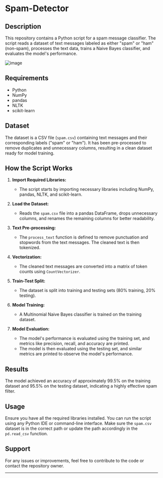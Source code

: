 # Spam-Detector

## Description

This repository contains a Python script for a spam message classifier. The script reads a dataset of text messages labeled as either "spam" or "ham" (non-spam), processes the text data, trains a Naive Bayes classifier, and evaluates the model's performance.

![image](https://github.com/Aditya3012Purwar/Spam-Detector/assets/103439955/8ac491b2-5765-4e1a-82ad-7ffc053d4fde)


## Requirements

- Python
- NumPy
- pandas
- NLTK
- scikit-learn

## Dataset

The dataset is a CSV file (`spam.csv`) containing text messages and their corresponding labels ("spam" or "ham"). It has been pre-processed to remove duplicates and unnecessary columns, resulting in a clean dataset ready for model training.

## How the Script Works

1. **Import Required Libraries:**
   - The script starts by importing necessary libraries including NumPy, pandas, NLTK, and scikit-learn.

2. **Load the Dataset:**
   - Reads the `spam.csv` file into a pandas DataFrame, drops unnecessary columns, and renames the remaining columns for better readability.

3. **Text Pre-processing:**
   - The `process_text` function is defined to remove punctuation and stopwords from the text messages. The cleaned text is then tokenized.

4. **Vectorization:**
   - The cleaned text messages are converted into a matrix of token counts using `CountVectorizer`.

5. **Train-Test Split:**
   - The dataset is split into training and testing sets (80% training, 20% testing).

6. **Model Training:**
   - A Multinomial Naive Bayes classifier is trained on the training dataset.

7. **Model Evaluation:**
   - The model's performance is evaluated using the training set, and metrics like precision, recall, and accuracy are printed.
   - The model is then evaluated using the testing set, and similar metrics are printed to observe the model's performance.

## Results

The model achieved an accuracy of approximately 99.5% on the training dataset and 95.5% on the testing dataset, indicating a highly effective spam filter.

## Usage

Ensure you have all the required libraries installed. You can run the script using any Python IDE or command-line interface. Make sure the `spam.csv` dataset is in the correct path or update the path accordingly in the `pd.read_csv` function.

## Support

For any issues or improvements, feel free to contribute to the code or contact the repository owner.

--- 
